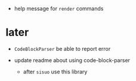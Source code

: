 - help message for `render` commands

# later

- `CodeBlockParser` be able to report error

- update readme about using code-block-parser
  - after `sisuo` use this library

